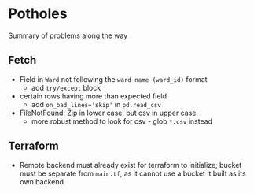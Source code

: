 # Potholes

Summary of problems along the way

## Fetch

- Field in `Ward` not following the `ward name (ward_id)` format
    - add `try/except` block
- certain rows having more than expected field
    - add `on_bad_lines='skip'` in `pd.read_csv`
- FileNotFound: Zip in lower case, but csv in upper case
    - more robust method to look for csv - glob `*.csv` instead

## Terraform

- Remote backend must already exist for terraform to initialize; bucket must be separate from `main.tf`, as it cannot use a bucket it built as its own backend